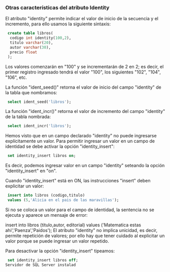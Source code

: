 ### Otras características del atributo Identity

El atributo "identity" permite indicar el valor de inicio de la secuencia y el incremento, para ello usamos la siguiente sintaxis:

```sql
 create table libros(
  codigo int identity(100,2),
  titulo varchar(20),
  autor varchar(30),
  precio float
 );
 ```

Los valores comenzarán en "100" y se incrementarán de 2 en 2; es decir, el primer registro ingresado tendrá el valor "100", los siguientes "102", "104", "106", etc.

La función "ident_seed()" retorna el valor de inicio del campo "identity" de la tabla que nombramos:

```sql
 select ident_seed('libros');
```

La función "ident_incr()" retorna el valor de incremento del campo "identity" de la tabla nombrada:
```sql
 select ident_incr('libros');
 ```

Hemos visto que en un campo declarado "identity" no puede ingresarse explícitamente un valor.
Para permitir ingresar un valor en un campo de identidad se debe activar la opción "identity_insert":

```sql
 set identity_insert libros on;
```
Es decir, podemos ingresar valor en un campo "identity" seteando la opción "identity_insert" en "on".

Cuando "identity_insert" está en ON, las instrucciones "insert" deben explicitar un valor:

```sql
 insert into libros (codigo,titulo)
 values (5,'Alicia en el pais de las maravillas');
```
Si no se coloca un valor para el campo de identidad, la sentencia no se ejecuta y aparece un mensaje de error:

 insert into libros (titulo,autor, editorial)
 values ('Matematica estas ahi','Paenza','Paidos');
El atributo "identity" no implica unicidad, es decir, permite repetición de valores; por ello hay que tener cuidado al explicitar un valor porque se puede ingresar un valor repetido.

Para desactivar la opción "identity_insert" tipeamos:

```sql
 set identity_insert libros off;
Servidor de SQL Server instalad
```